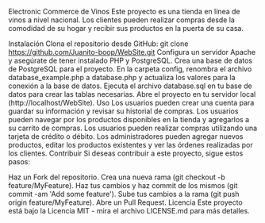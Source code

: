 Electronic Commerce de Vinos
Este proyecto es una tienda en línea de vinos a nivel nacional. Los clientes pueden realizar compras desde la comodidad de su hogar y recibir sus productos en la puerta de su casa.

Instalación
Clona el repositorio desde GitHub: git clone https://github.com/Juanito-boop/WebSite.git
Configura un servidor Apache y asegúrate de tener instalado PHP y PostgreSQL.
Crea una base de datos de PostgreSQL para el proyecto.
En la carpeta config, renombra el archivo database_example.php a database.php y actualiza los valores para la conexión a la base de datos.
Ejecuta el archivo database.sql en tu base de datos para crear las tablas necesarias.
Abre el proyecto en tu servidor local (http://localhost/WebSite).
Uso
Los usuarios pueden crear una cuenta para guardar su información y revisar su historial de compras.
Los usuarios pueden navegar por los productos disponibles en la tienda y agregarlos a su carrito de compras.
Los usuarios pueden realizar compras utilizando una tarjeta de crédito o débito.
Los administradores pueden agregar nuevos productos, editar los productos existentes y ver las órdenes realizadas por los clientes.
Contribuir
Si deseas contribuir a este proyecto, sigue estos pasos:

Haz un Fork del repositorio.
Crea una nueva rama (git checkout -b feature/MyFeature).
Haz tus cambios y haz commit de los mismos (git commit -am 'Add some feature').
Sube tus cambios a la rama (git push origin feature/MyFeature).
Abre un Pull Request.
Licencia
Este proyecto está bajo la Licencia MIT - mira el archivo LICENSE.md para más detalles.
